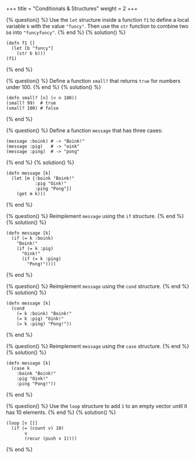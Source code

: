 +++
title = "Conditionals & Structures"
weight = 2
+++

{% question() %}
Use the `let` structure inside a function `f1` to define a local variable `b` with
the value `"funcy"`. Then use the `str` function to combine two `b`s into `"funcyfuncy"`.
{% end %}
{% solution() %}
```phel
(defn f1 []
  (let [b "funcy"]
    (str b b)))
(f1)
```
{% end %}

{% question() %}
Define a function `small?` that returns `true` for numbers under 100.
{% end %}
{% solution() %}
```phel
(defn small? [n] (< n 100))
(small? 99)  # true
(small? 100) # false
```
{% end %}

{% question() %}
Define a function `message` that has three cases:
```phel
(message :boink) # -> "Boink!"
(message :pig)   # -> "oink"
(message :ping)  # -> "pong"
```
{% end %}
{% solution() %}
```phel
(defn message [k]
  (let [m {:boink "Boink!"
           :pig "Oink!"
           :ping "Pong"}]
    (get m k)))
```
{% end %}

{% question() %}
Reimplement `message` using the `if` structure.
{% end %}
{% solution() %}
```phel
(defn message [k]
  (if (= k :boink)
    "Boink!"
    (if (= k :pig)
      "Oink!"
      (if (= k :ping)
        "Pong!"))))
```
{% end %}

{% question() %}
Reimplement `message` using the `cond` structure.
{% end %}
{% solution() %}
```phel
(defn message [k]
  (cond
    (= k :boink) "Boink!"
    (= k :pig) "Oink!"
    (= k :ping) "Pong!"))
```
{% end %}

{% question() %}
Reimplement `message` using the `case` structure.
{% end %}
{% solution() %}
```phel
(defn message [k]
  (case k
    :boink "Boink!"
    :pig "Oink!"
    :ping "Pong!"))
```
{% end %}

{% question() %}
Use the `loop` structure to add `1` to an empty vector until it has 10 elements.
{% end %}
{% solution() %}
```phel
(loop [v []]
  (if (= (count v) 10)
       v
       (recur (push v 1))))
```
{% end %}